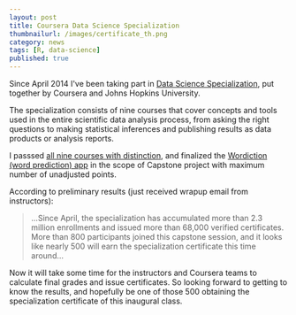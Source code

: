 ```yaml
---
layout: post
title: Coursera Data Science Specialization
thumbnailurl: /images/certificate_th.png
category: news
tags: [R, data-science]
published: true
---
```


Since April 2014 I've been taking part in [Data Science Specialization](https://www.coursera.org/specialization/jhudatascience/1 "Data Science Specialization"), put together by Coursera and Johns Hopkins University.

The specialization consists of nine courses that cover concepts and tools used in the entire scientific data analysis process, from asking the right questions to making statistical inferences and publishing results as data products or analysis reports.

I passsed [all nine courses with distinction](https://www.coursera.org/user/i/1edc8d3ef9cd19db7707129ae7827eb7), and finalized the [Wordiction (word prediction) app](/apps/wordiction "Wordiction (word prediction) app") in the scope of Capstone project with maximum number of unadjusted points.

According to preliminary results (just received wrapup email from instructors):

> ...Since April, the specialization has accumulated more than 2.3 million enrollments and issued more than 68,000 verified certificates. More than 800 participants joined this capstone session, and it looks like nearly 500 will earn the specialization certificate this time around...

Now it will take some time for the instructors and Coursera teams to calculate final grades and issue certificates. So looking forward to getting to know the results, and hopefully be one of those 500 obtaining the specialization certificate of this inaugural class.
